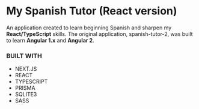 # My Spanish Tutor (React version)
An application created to learn beginning Spanish and sharpen my **React/TypeScript** skills. The original application, spanish-tutor-2, was built to learn **Angular 1.x** and **Angular 2**.

### BUILT WITH

- NEXT.JS
- REACT
- TYPESCRIPT
- PRISMA
- SQLITE3
- SASS
